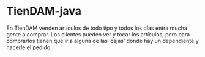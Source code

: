 # TienDAM-java
En TienDAM venden artículos de todo tipo y todos los días entra mucha gente a comprar. Los clientes pueden ver y tocar los artículos, pero para comprarlos tienen que ir a alguna de las ‘cajas’ donde hay un dependiente y hacerle el pedido
